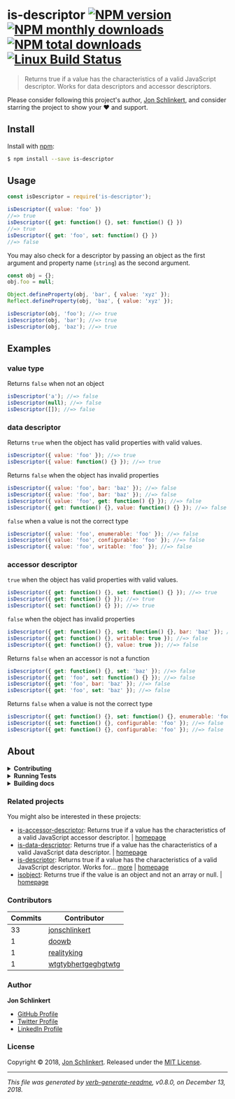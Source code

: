 # is-descriptor [![NPM version](https://img.shields.io/npm/v/is-descriptor.svg?style=flat)](https://www.npmjs.com/package/is-descriptor) [![NPM monthly downloads](https://img.shields.io/npm/dm/is-descriptor.svg?style=flat)](https://npmjs.org/package/is-descriptor) [![NPM total downloads](https://img.shields.io/npm/dt/is-descriptor.svg?style=flat)](https://npmjs.org/package/is-descriptor) [![Linux Build Status](https://img.shields.io/travis/jonschlinkert/is-descriptor.svg?style=flat&label=Travis)](https://travis-ci.org/jonschlinkert/is-descriptor)

> Returns true if a value has the characteristics of a valid JavaScript descriptor. Works for data descriptors and accessor descriptors.

Please consider following this project's author, [Jon Schlinkert](https://github.com/jonschlinkert), and consider starring the project to show your :heart: and support.

## Install

Install with [npm](https://www.npmjs.com/):

```sh
$ npm install --save is-descriptor
```

## Usage

```js
const isDescriptor = require('is-descriptor');

isDescriptor({ value: 'foo' })
//=> true
isDescriptor({ get: function() {}, set: function() {} })
//=> true
isDescriptor({ get: 'foo', set: function() {} })
//=> false
```

You may also check for a descriptor by passing an object as the first argument and property name (`string`) as the second argument.

```js
const obj = {};
obj.foo = null;

Object.defineProperty(obj, 'bar', { value: 'xyz' });
Reflect.defineProperty(obj, 'baz', { value: 'xyz' });

isDescriptor(obj, 'foo'); //=> true
isDescriptor(obj, 'bar'); //=> true
isDescriptor(obj, 'baz'); //=> true
```

## Examples

### value type

Returns `false` when not an object

```js
isDescriptor('a'); //=> false
isDescriptor(null); //=> false
isDescriptor([]); //=> false
```

### data descriptor

Returns `true` when the object has valid properties with valid values.

```js
isDescriptor({ value: 'foo' }); //=> true
isDescriptor({ value: function() {} }); //=> true
```

Returns `false` when the object has invalid properties

```js
isDescriptor({ value: 'foo', bar: 'baz' }); //=> false
isDescriptor({ value: 'foo', bar: 'baz' }); //=> false
isDescriptor({ value: 'foo', get: function() {} }); //=> false
isDescriptor({ get: function() {}, value: function() {} }); //=> false
```

`false` when a value is not the correct type

```js
isDescriptor({ value: 'foo', enumerable: 'foo' }); //=> false
isDescriptor({ value: 'foo', configurable: 'foo' }); //=> false
isDescriptor({ value: 'foo', writable: 'foo' }); //=> false
```

### accessor descriptor

`true` when the object has valid properties with valid values.

```js
isDescriptor({ get: function() {}, set: function() {} }); //=> true
isDescriptor({ get: function() {} }); //=> true
isDescriptor({ set: function() {} }); //=> true
```

`false` when the object has invalid properties

```js
isDescriptor({ get: function() {}, set: function() {}, bar: 'baz' }); //=> false
isDescriptor({ get: function() {}, writable: true }); //=> false
isDescriptor({ get: function() {}, value: true }); //=> false
```

Returns `false` when an accessor is not a function

```js
isDescriptor({ get: function() {}, set: 'baz' }); //=> false
isDescriptor({ get: 'foo', set: function() {} }); //=> false
isDescriptor({ get: 'foo', bar: 'baz' }); //=> false
isDescriptor({ get: 'foo', set: 'baz' }); //=> false
```

Returns `false` when a value is not the correct type

```js
isDescriptor({ get: function() {}, set: function() {}, enumerable: 'foo' }); //=> false
isDescriptor({ set: function() {}, configurable: 'foo' }); //=> false
isDescriptor({ get: function() {}, configurable: 'foo' }); //=> false
```

## About

<details>
<summary><strong>Contributing</strong></summary>

Pull requests and stars are always welcome. For bugs and feature requests, [please create an issue](../../issues/new).

</details>

<details>
<summary><strong>Running Tests</strong></summary>

Running and reviewing unit tests is a great way to get familiarized with a library and its API. You can install dependencies and run tests with the following command:

```sh
$ npm install && npm test
```

</details>

<details>
<summary><strong>Building docs</strong></summary>

_(This project's readme.md is generated by [verb](https://github.com/verbose/verb-generate-readme), please don't edit the readme directly. Any changes to the readme must be made in the [.verb.md](.verb.md) readme template.)_

To generate the readme, run the following command:

```sh
$ npm install -g verbose/verb#dev verb-generate-readme && verb
```

</details>

### Related projects

You might also be interested in these projects:

* [is-accessor-descriptor](https://www.npmjs.com/package/is-accessor-descriptor): Returns true if a value has the characteristics of a valid JavaScript accessor descriptor. | [homepage](https://github.com/jonschlinkert/is-accessor-descriptor "Returns true if a value has the characteristics of a valid JavaScript accessor descriptor.")
* [is-data-descriptor](https://www.npmjs.com/package/is-data-descriptor): Returns true if a value has the characteristics of a valid JavaScript data descriptor. | [homepage](https://github.com/jonschlinkert/is-data-descriptor "Returns true if a value has the characteristics of a valid JavaScript data descriptor.")
* [is-descriptor](https://www.npmjs.com/package/is-descriptor): Returns true if a value has the characteristics of a valid JavaScript descriptor. Works for… [more](https://github.com/jonschlinkert/is-descriptor) | [homepage](https://github.com/jonschlinkert/is-descriptor "Returns true if a value has the characteristics of a valid JavaScript descriptor. Works for data descriptors and accessor descriptors.")
* [isobject](https://www.npmjs.com/package/isobject): Returns true if the value is an object and not an array or null. | [homepage](https://github.com/jonschlinkert/isobject "Returns true if the value is an object and not an array or null.")

### Contributors

| **Commits** | **Contributor** |
| --- | --- |
| 33 | [jonschlinkert](https://github.com/jonschlinkert) |
| 1 | [doowb](https://github.com/doowb) |
| 1 | [realityking](https://github.com/realityking) |
| 1 | [wtgtybhertgeghgtwtg](https://github.com/wtgtybhertgeghgtwtg) |

### Author

**Jon Schlinkert**

* [GitHub Profile](https://github.com/jonschlinkert)
* [Twitter Profile](https://twitter.com/jonschlinkert)
* [LinkedIn Profile](https://linkedin.com/in/jonschlinkert)

### License

Copyright © 2018, [Jon Schlinkert](https://github.com/jonschlinkert).
Released under the [MIT License](LICENSE).

***

_This file was generated by [verb-generate-readme](https://github.com/verbose/verb-generate-readme), v0.8.0, on December 13, 2018._
